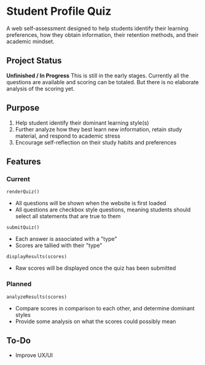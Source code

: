 # Student Profile Quiz
A web self-assessment designed to help students identify their learning preferences, how they obtain information, their retention methods, and their academic mindset.
## Project Status
**Unfinished / In Progress**
This is still in the early stages. Currently all the questions are available and scoring can be totaled. But there is no elaborate analysis of the scoring yet.
## Purpose
1. Help student identify their dominant learning style(s)
2. Further analyze how they best learn new information, retain study material, and respond to academic stress
3. Encourage self-reflection on their study habits and preferences
## Features
### Current
`renderQuiz()`
* All questions will be shown when the website is first loaded
* All questions are checkbox style questions, meaning students should select all statements that are true to them

`submitQuiz()`
* Each answer is associated with a "type" 
* Scores are tallied with their "type"

`displayResults(scores)`
* Raw scores will be displayed once the quiz has been submitted
### Planned
`analyzeResults(scores)`
* Compare scores in comparison to each other, and determine dominant styles
* Provide some analysis on what the scores could possibly mean
## To-Do
* Improve UX/UI